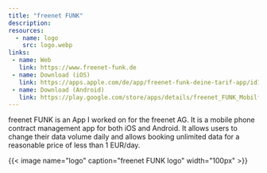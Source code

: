 ```yaml
---
title: "freenet FUNK"
description: 
resources:
  - name: logo
    src: logo.webp
links:
 - name: Web
   link: https://www.freenet-funk.de
 - name: Download (iOS)
   link: https://apps.apple.com/de/app/freenet-funk-deine-tarif-app/id1457849693
 - name: Download (Android)
   link: https://play.google.com/store/apps/details/freenet_FUNK_Mobilfunk_per_App_mit_unlimited_LTE?id=de.freenet.funk
---
```


freenet FUNK is an App I worked on for the freenet AG. It is a mobile phone contract management app for both iOS and Android. It allows users to change their data volume daily and allows booking unlimited data for a reasonable price of less than 1 EUR/day.

{{< image name="logo" caption="freenet FUNK logo" width="100px" >}}
